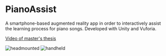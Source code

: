 # PianoAssist
A smartphone-based augmented reality app in order to interactively assist the learning process for piano songs.
Developed with Unity and Vuforia.

[Video of master's thesis](https://www.youtube.com/watch?v=QQtp0nP2Ba0)

![headmounted](/showcase/headmounted.gif)
![handheld](/showcase/handheld.gif)